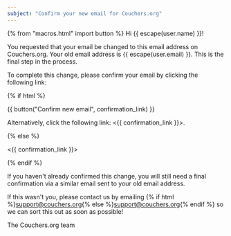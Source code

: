 ```yaml
---
subject: "Confirm your new email for Couchers.org"
---
```


{% from "macros.html" import button %}
Hi {{ escape(user.name) }}!

You requested that your email be changed to this email address on Couchers.org. Your old email address is {{ escape(user.email) }}. This is the final step in the process.

To complete this change, please confirm your email by clicking the following link:

{% if html %}

{{ button("Confirm new email", confirmation_link) }}

Alternatively, click the following link: <{{ confirmation_link }}>.

{% else %}

<{{ confirmation_link }}>

{% endif %}

If you haven't already confirmed this change, you will still need a final confirmation via a similar email sent to your old email address.


If this wasn't you, please contact us by emailing {% if html %}<a href="mailto:support@couchers.org">support@couchers.org</a>{% else %}<support@couchers.org>{% endif %} so we can sort this out as soon as possible!

The Couchers.org team
